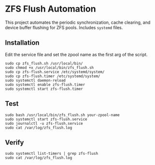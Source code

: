 
# ZFS Flush Automation

This project automates the periodic synchronization, cache clearing, and device buffer flushing for ZFS pools. Includes `systemd` files.

## Installation

Edit the service file and set the zpool name as the first arg of the script.

```shell
sudo cp zfs_flush.sh /usr/local/bin/
sudo chmod +x /usr/local/bin/zfs_flush.sh
sudo cp zfs-flush.service /etc/systemd/system/
sudo cp zfs-flush.timer /etc/systemd/system/
sudo systemctl daemon-reload
sudo systemctl enable zfs-flush.timer
sudo systemctl start zfs-flush.timer
```

## Test

```shell
sudo bash /usr/local/bin/zfs_flush.sh your-zpool-name
sudo systemctl start zfs-flush.service
sudo journalctl -u zfs-flush.service
sudo cat /var/log/zfs_flush.log
```

## Verify

```shell
sudo systemctl list-timers | grep zfs-flush
sudo cat /var/log/zfs_flush.log
```
